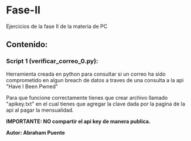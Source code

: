 # Fase-II
Ejercicios de la fase II de la materia de PC

## Contenido:

### Script 1 (verificar_correo_0.py):

Herramienta creada en python para consultar si un correo ha sido comprometido en algun breach de datos a traves de una consulta a la api "Have I Been Pwned"

Para que funcione correctamente tienes que crear archivo llamado "apikey.txt" en el cual tienes que agregar la clave dada por la pagina de la api al pagar la mensualidad.

**IMPORTANTE: NO compartir el api key de manera publica.**

**Autor: Abraham Puente**
